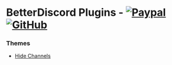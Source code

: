 # BetterDiscord Plugins - [![Paypal][paypal-logo]][paypal-url] [![GitHub][github-logo]][github-url]

### Themes

* [Hide Channels](https://github.com/CapnKitten/BetterDiscord/tree/master/Plugins/HideChannels)

[paypal-logo]: https://img.shields.io/static/v1?label=PayPal&message=Donate&style=flat&logo=paypal&color=blue
[paypal-url]: https://paypal.me/capnkitten

[github-logo]: https://img.shields.io/static/v1?label=GitHub&message=Sponsor&style=flat&logo=github&color=black
[github-url]: https://github.com/sponsors/CapnKitten
